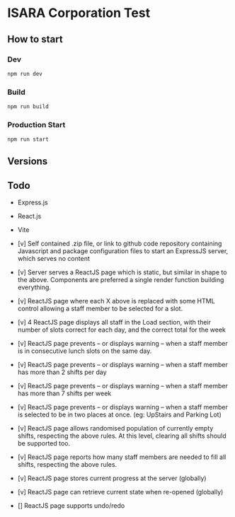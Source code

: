 # ISARA Corporation Test

## How to start

### Dev
```bash
npm run dev
```

### Build
```bash
npm run build
```

### Production Start
```bash
npm run start
```

## Versions


## Todo
- Express.js
- React.js
- Vite

- [v] Self contained .zip file, or link to github code repository containing Javascript and package configuration files to start an ExpressJS server, which serves no content
- [v] Server serves a ReactJS page which is static, but similar in shape to the above. Components are preferred a single render function building everything.
- [v] ReactJS page where each X above is replaced with some HTML control allowing a staff  member to be selected for a slot.
- [v] 4 ReactJS page displays all staff in the Load section, with their number of slots correct for each day, and the correct total for the week
- [v] ReactJS page prevents – or displays warning – when a staff member is in consecutive lunch slots on the same day.
- [v] ReactJS page prevents – or displays warning – when a staff member has more than 2 shifts per day
- [v] ReactJS page prevents – or displays warning – when a staff member has more than 7 shifts per week
- [v] ReactJS page prevents – or displays warning – when a staff member is selected to be in two places at once. (eg: UpStairs and Parking Lot)
- [v] ReactJS page allows randomised population of currently empty shifts, respecting the above rules. At this level, clearing all shifts should be supported too.
- [v] ReactJS page reports how many staff members are needed to fill all shifts, respecting the above rules.
- [v] ReactJS page stores current progress at the server (globally)
- [v] ReactJS page can retrieve current state when re-opened (globally)
- [] ReactJS page supports undo/redo
